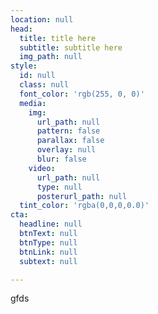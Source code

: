 ```yaml
---
location: null
head:
  title: title here
  subtitle: subtitle here
  img_path: null
style:
  id: null
  class: null
  font_color: 'rgb(255, 0, 0)'
  media:
    img:
      url_path: null
      pattern: false
      parallax: false
      overlay: null
      blur: false
    video:
      url_path: null
      type: null
      posterurl_path: null
  tint_color: 'rgba(0,0,0,0.0)'
cta:
  headline: null
  btnText: null
  btnType: null
  btnLink: null
  subtext: null

---
```

<p>gfds</p>
